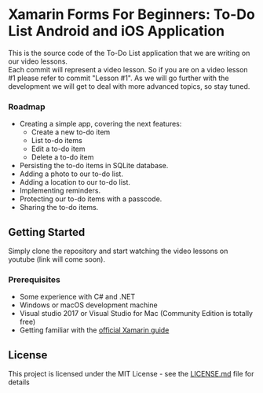 # Xamarin Forms For Beginners: To-Do List Android and iOS Application

This is the source code of the To-Do List application that we are writing on our video lessons.<br/>
Each commit will represent a video lesson. So if you are on a video lesson #1 please refer to commit "Lesson #1".
As we will go further with the development we will get to deal with more advanced topics, so stay tuned.

### Roadmap

* Creating a simple app, covering the next features:
  * Create a new to-do item
  * List to-do items
  * Edit a to-do item
  * Delete a to-do item
* Persisting the to-do items in SQLite database.
* Adding a photo to our to-do list.
* Adding a location to our to-do list.
* Implementing reminders.
* Protecting our to-do items with a passcode.
* Sharing the to-do items.

## Getting Started

Simply clone the repository and start watching the video lessons on youtube (link will come soon).

### Prerequisites

* Some experience with C# and .NET
* Windows or macOS development machine
* Visual studio 2017 or Visual Studio for Mac (Community Edition is totally free)
* Getting familiar with the [official Xamarin guide](https://developer.xamarin.com/guides/cross-platform/getting_started/)

## License

This project is licensed under the MIT License - see the [LICENSE.md](LICENSE.md) file for details
